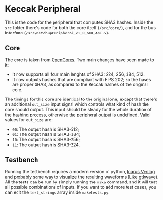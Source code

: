# Keccak Peripheral

This is the code for the peripheral that computes SHA3 hashes. Inside the `src` folder there's code for both  the core itself (`/src/core/`), and for the bus interface (`/src/KetchupPeripheral_v1_0_S00_AXI.v`).

## Core

The core is taken from [OpenCores](https://opencores.org/projects/sha3). Two main changes have been made to it:
- It now supports all four main lenghts of SHA3: 224, 256, 384, 512.
- It now outputs hashes that are compliant with FIPS 202; so the hases are proper SHA3, as compared  to the Keccak hashes of the original core. 

The timings for this core are identical to the original one, except that there's an additional `out_size` input signal which controls what kind of hash the core should output. This input should be steady for the whole duration of the hashing process, otherwise the peripheral output is undefined. Valid values for `out_size` are:
- `00`: The output hash is SHA3-512;
- `01`: The output hash is SHA3-384;
- `10`: The output hash is SHA3-256;
- `11`: The output hash is SHA3-224.

## Testbench

Running the testbench requires a modern version of python, [Icarus Verilog](https://github.com/steveicarus/iverilog) and probably some way to visualize the resulting waveforms (Like [gtkwave](https://gtkwave.sourceforge.net/)). All the tests can be run by simply running the `make` command, and it will test all possible combinations of inputs. If you want to add more test cases, you can edit the `test_strings` array inside `maketests.py`.
